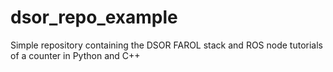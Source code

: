 # dsor_repo_example
Simple repository containing the DSOR FAROL stack and ROS node tutorials of a counter in Python and C++
